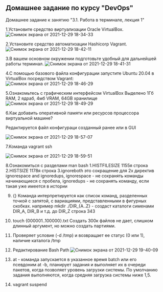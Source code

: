 ## Домашнее задание по курсу "DevOps"
Домашнее задание к занятию "3.1. Работа в терминале, лекция 1"


1.Установите средство виртуализации Oracle VirtualBox.
![Снимок экрана от 2021-12-29 18-34-33](https://user-images.githubusercontent.com/26147777/147685095-fbacaa2c-4cf9-4c27-9f95-ab1a6421e36a.png)


2.Установите средство автоматизации Hashicorp Vagrant.
![Снимок экрана от 2021-12-29 18-42-11](https://user-images.githubusercontent.com/26147777/147679101-e1c32cc5-844a-4b96-b1fd-acf996ba4c51.png)

3.В вашем основном окружении подготовьте удобный для дальнейшей работы терминал.
![Снимок экрана от 2021-12-29 18-41-31](https://user-images.githubusercontent.com/26147777/147679051-48b20eec-c64d-4ada-aa67-f1697dffe933.png)

4.С помощью базового файла конфигурации запустите Ubuntu 20.04 в VirtualBox посредством Vagrant:
![Снимок экрана от 2021-12-29 18-46-29](https://user-images.githubusercontent.com/26147777/147679502-48762c33-cc13-4996-b730-e0c08655888b.png)

5.Ознакомьтесь с графическим интерфейсом VirtualBox
Выделено 1Гб RAM, 2 ядраб, 4мб VRAM, 64GB хранилище
![Снимок экрана от 2021-12-29 18-49-29](https://user-images.githubusercontent.com/26147777/147679884-1e5222d8-7894-4bab-90a5-de3ee9921cb8.png)

6.Как добавить оперативной памяти или ресурсов процессора виртуальной машине?

Редактируется файл конфигураци созданный ранее или в GUI

![Снимок экрана от 2021-12-29 18-57-07](https://user-images.githubusercontent.com/26147777/147680647-535ff398-7ace-4d29-95e2-78278e791f4b.png)

7.Команда vagrant ssh

![Снимок экрана от 2021-12-29 18-59-51](https://user-images.githubusercontent.com/26147777/147680813-b33f542b-e3d6-4288-a7e5-c8e4267c0e96.png)

8.Ознакомиться с разделами man bash
 1.HISTFILESIZE 1155я строка
 2.HISTSIZE 1178я строка
 3.ignoreboth это сокращение для 2х директив ignorespace and ignoredups, 
    ignorespace - не сохранять команды начинающиеся с пробела, 
    ignoredups - не сохранять команду, если такая уже имеется в истории

9. {} Команда интерпретируется как список команд, разделенных точкой с запятой, с вариациями, представленными в фигурных скобках.
например mkdir ./DIR_{A..Z} - создаст каталоги сименами DIR_A, DIR_B и т.д. до DIR_Z
строка 343
10. touch {000001..100000}.txt
Создать 300к файлов не дает, слишком длинный аргумент, но можно создать партиями.
11. Проверяет условие (-d /tmp) и возвращает ее статус (0 или 1), наличие каталога /tmp
12. Редактирование Bash Path
![Снимок экрана от 2021-12-29 19-40-09](https://user-images.githubusercontent.com/26147777/147684574-55d60bd1-7202-408e-a6b0-4a34c02837a6.png)

13. at - команда запускается в указанное время
batch или его псевдоним at -b, планирует задания и выполняет их в очереди пакетов, когда позволяет уровень загрузки системы. По умолчанию задания выполняются, когда средняя загрузка системы ниже 1,5. 
14. vagrant suspend


